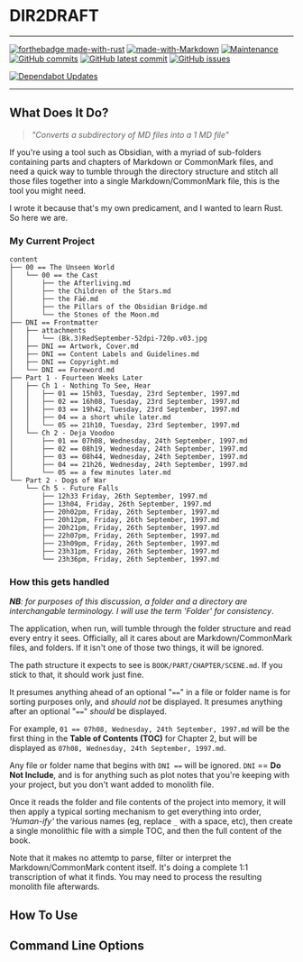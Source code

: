 # DIR2DRAFT

---

[![forthebadge made-with-rust](http://ForTheBadge.com/images/badges/made-with-rust.svg)](https://www.rust-lang.org/)
[![made-with-Markdown](https://img.shields.io/badge/Made%20with-Markdown-1f425f.svg)](http://commonmark.org)
[![Maintenance](https://img.shields.io/badge/Maintained%3F-yes-green.svg)](https://GitHub.com/MichelV69/dir2draft_rust/graphs/commit-activity)
[![GitHub commits](https://badgen.net/github/commits/MichelV69/dir2draft_rust)](https://GitHub.com/MichelV69/dir2draft_rust/commit/)
[![GitHub latest commit](https://badgen.net/github/last-commit/MichelV69/dir2draft_rust)](https://GitHub.com/MichelV69/dir2draft_rust/commit/)
[![GitHub issues](https://img.shields.io/github/issues/MichelV69/dir2draft_rust.svg)](https://GitHub.com/MichelV69/dir2draft_rust/issues/)

[![Dependabot Updates](https://github.com/MichelV69/dir2draft_rust/actions/workflows/dependabot/dependabot-updates/badge.svg)](https://github.com/MichelV69/dir2draft_rust/actions/workflows/dependabot/dependabot-updates)

---

## What Does It Do?

> *"Converts a subdirectory of MD files into a 1 MD file"*

If you're using a tool such as Obsidian, with a myriad of sub-folders containing parts and chapters of Markdown or CommonMark files, and need a quick way to tumble through the directory structure and stitch all those files together into a single Markdown/CommonMark file, this is the tool you might need.

I wrote it because that's my own predicament, and I wanted to learn Rust.  So here we are.

### My Current Project

```dir
content
├── 00 == The Unseen World
│   └── 00 == the Cast
│       ├── the Afterliving.md
│       ├── the Children of the Stars.md
│       ├── the Fäé.md
│       ├── the Pillars of the Obsidian Bridge.md
│       └── the Stones of the Moon.md
├── DNI == Frontmatter
│   ├── attachments
│   │   └── (Bk.3)RedSeptember-52dpi-720p.v03.jpg
│   ├── DNI == Artwork, Cover.md
│   ├── DNI == Content Labels and Guidelines.md
│   ├── DNI == Copyright.md
│   └── DNI == Foreword.md
├── Part 1 - Fourteen Weeks Later
│   ├── Ch 1 - Nothing To See, Hear
│   │   ├── 01 == 15h03, Tuesday, 23rd September, 1997.md
│   │   ├── 02 == 16h08, Tuesday, 23rd September, 1997.md
│   │   ├── 03 == 19h42, Tuesday, 23rd September, 1997.md
│   │   ├── 04 == a short while later.md
│   │   └── 05 == 21h10, Tuesday, 23rd September, 1997.md
│   └── Ch 2 - Deja Voodoo
│       ├── 01 == 07h08, Wednesday, 24th September, 1997.md
│       ├── 02 == 08h19, Wednesday, 24th September, 1997.md
│       ├── 03 == 08h44, Wednesday, 24th September, 1997.md
│       ├── 04 == 21h26, Wednesday, 24th September, 1997.md
│       └── 05 == a few minutes later.md
└── Part 2 - Dogs of War
    └── Ch 5 - Future Falls
        ├── 12h33 Friday, 26th September, 1997.md
        ├── 13h04, Friday, 26th September, 1997.md
        ├── 20h02pm, Friday, 26th September, 1997.md
        ├── 20h12pm, Friday, 26th September, 1997.md
        ├── 20h21pm, Friday, 26th September, 1997.md
        ├── 22h07pm, Friday, 26th September, 1997.md
        ├── 23h09pm, Friday, 26th September, 1997.md
        ├── 23h31pm, Friday, 26th September, 1997.md
        └── 23h36pm, Friday, 26th September, 1997.md
```

### How this gets handled

***NB**: for purposes of this discussion, a folder and a directory are interchangable terminology. I will use the term 'Folder' for consistency*.

The application, when run, will tumble through the folder structure and read every entry it sees.  Officially, all it cares about are Markdown/CommonMark files, and folders. If it isn't one of those two things, it will be ignored.

The path structure it expects to see is `BOOK/PART/CHAPTER/SCENE.md`.  If you stick to that, it should work just fine.

It presumes anything ahead of an optional "`==`" in a file or folder name is for sorting purposes only, and _should not_ be displayed.  It presumes anything after an optional "`==`" _should_ be displayed.

For example, `01 == 07h08, Wednesday, 24th September, 1997.md` will be the first thing in the **Table of Contents (TOC)** for Chapter 2, but will be displayed as `07h08, Wednesday, 24th September, 1997.md`.

Any file or folder name that begins with `DNI ==` will be ignored. `DNI` == **Do Not Include**, and is for anything such as plot notes that you're keeping with your project, but you don't want added to monolith file.

Once it reads the folder and file contents of the project into memory, it will then apply a typical sorting mechanism to get everything into order, _'Human-ify'_ the various names (eg, replace `_` with a space, etc), then create a single monolithic file with a simple TOC, and then the full content of the book.

Note that it makes no attemtp to parse, filter or interpret the Markdown/CommonMark content itself. It's doing a complete 1:1 transcription of what it finds.  You may need to process the resulting monolith file afterwards.

## How To Use

## Command Line Options
